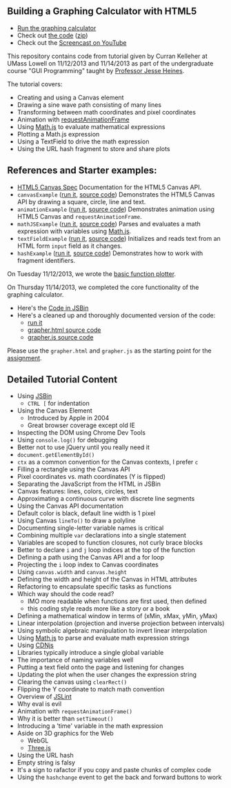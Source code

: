 ## Building a Graphing Calculator with HTML5

 * <a href="http://curran.github.io/screencasts/grapher/grapher/grapher.html#1/(x^2+1)*10*sin(x*3+t)">Run the graphing calculator</a>
 * Check out [the code](grapher) ([zip](http://curran.github.io/screencasts/grapher/grapher.zip))
 * Check out the [Screencast on YouTube](http://www.youtube.com/watch?v=E-_Lc6FrDRw&feature=youtu.be&a)

This repository contains code from tutorial given by Curran Kelleher at UMass 
Lowell on 11/12/2013 and 11/14/2013 as part of the undergraduate course 
"GUI Programming" taught by [Professor Jesse Heines](http://www.uml.edu/Sciences/computer-science/faculty/heines-jesse.aspx). 

The tutorial covers:

 * Creating and using a Canvas element
 * Drawing a sine wave path consisting of many lines
 * Transforming between math coordinates and pixel coordinates
 * Animation with [requestAnimationFrame](http://www.paulirish.com/2011/requestanimationframe-for-smart-animating/)
 * Using [Math.js](http://mathjs.org/) to evaluate mathematical expressions
 * Plotting a Math.js expression
 * Using a TextField to drive the math expression
 * Using the URL hash fragment to store and share plots

## References and Starter examples:

 * [HTML5 Canvas Spec](http://www.whatwg.org/specs/web-apps/current-work/multipage/the-canvas-element.html) Documentation for the HTML5 Canvas API.
 * `canvasExample` ([run it](http://curran.github.io/screencasts/grapher/canvasExample.html), [source code](canvasExample.html)) Demonstrates the HTML5 Canvas API by drawing a square, circle, line and text.
 * `animationExample` ([run it](http://curran.github.io/screencasts/grapher/animationExample.html), [source code](animationExample.html)) Demonstrates animation using HTML5 Canvas and `requestAnimationFrame`.
 * `mathJSExample` ([run it](http://curran.github.io/screencasts/grapher/mathJSExample.html), [source code](mathJSExample.html)) Parses and evaluates a math expression with variables using [Math.js](http://mathjs.org/).
 * `textFieldExample` ([run it](http://curran.github.io/screencasts/grapher/textFieldExample.html), [source code](textFieldExample.html)) Initializes and reads text from an HTML form `input` field as it changes.
 * `hashExample` ([run it](http://curran.github.io/screencasts/grapher/hashExample.html), [source code](hashExample.html)) Demonstrates how to work with fragment identifiers.

On Tuesday 11/12/2013, we wrote the [basic function plotter](http://jsbin.com/UriGaQo/4/edit).

On Thursday 11/14/2013, we completed the core functionality of the graphing 
calculator.

 * Here's the [Code in JSBin](http://jsbin.com/UriGaQo/80/edit)
 * Here's a cleaned up and thoroughly documented version of the code:
   * [run it](http://curran.github.io/screencasts/grapher/grapher/grapher.html)
   * [grapher.html source code](grapher/grapher.html)
   * [grapher.js source code](grapher/grapher.js)

Please use the `grapher.html` and `grapher.js` as the starting point for the 
[assignment](http://curran.github.io/screencasts/grapher/assignment.pdf).

## Detailed Tutorial Content

 * Using [JSBin](http://jsbin.com/)
   * `CTRL [` for indentation
 * Using the Canvas Element
   * Introduced by Apple in 2004
   * Great browser coverage except old IE
 * Inspecting the DOM using Chrome Dev Tools
 * Using `console.log()` for debugging
 * Better not to use jQuery until you really need it
 * `document.getElementById()`
 * `ctx` as a common convention for the Canvas contexts, I prefer `c`
 * Filling a rectangle using the Canvas API
 * Pixel coordinates vs. math coordinates (Y is flipped)
 * Separating the JavaScript from the HTML in JSBin
 * Canvas features: lines, colors, circles, text
 * Approximating a continuous curve with discrete line segments
 * Using the Canvas API documentation
 * Default color is black, default line width is 1 pixel
 * Using Canvas `lineTo()` to draw a polyline
 * Documenting single-letter variable names is critical
 * Combining multiple `var` declarations into a single statement
 * Variables are scoped to function closures, not curly brace blocks
 * Better to declare `i` and `j` loop indices at the top of the function
 * Defining a path using the Canvas API and a for loop
 * Projecting the `i` loop index to Canvas coordinates
 * Using `canvas.width` and `canvas.height`
 * Defining the width and height of the Canvas in HTML attributes
 * Refactoring to encapsulate specific tasks as functions
 * Which way should the code read?
   * IMO more readable when functions are first used, then defined
   * this coding style reads more like a story or a book
 * Defining a mathematical window in terms of (xMin, xMax, yMin, yMax)
 * Linear interpolation (projection and inverse projection between intervals)
 * Using symbolic algebraic manipulation to invert linear interpolation
 * Using [Math.js](http://mathjs.org/) to parse and evaluate math expression strings
 * Using [CDNjs](http://cdnjs.com/)
 * Libraries typically introduce a single global variable
 * The importance of naming variables well
 * Putting a text field onto the page and listening for changes
 * Updating the plot when the user changes the expression string
 * Clearing the canvas using `clearRect()`
 * Flipping the Y coordinate to match math convention
 * Overview of [JSLint](http://www.jslint.com/)
 * Why eval is evil
 * Animation with `requestAnimationFrame()`
 * Why it is better than `setTimeout()`
 * Introducing a 'time' variable in the math expression
 * Aside on 3D graphics for the Web
   * WebGL
   * [Three.js](http://threejs.org/)
 * Using the URL hash
 * Empty string is falsy
 * It's a sign to rafactor if you copy and paste chunks of complex code
 * Using the `hashchange` event to get the back and forward buttons to work
